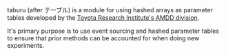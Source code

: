 taburu (after テーブル) is a module for using hashed arrays as parameter tables
developed by the 
[Toyota Research Institute's AMDD division](http://www.tri.global/accelerated-materials-design-and-discovery/).

It's primary purpose is to use event sourcing and hashed parameter tables
to ensure that prior methods can be accounted for when doing new experiments.

